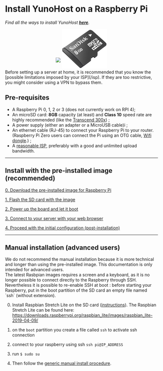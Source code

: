 # Install YunoHost on a Raspberry Pi

*Find all the ways to install YunoHost **[here](/install)**.*

<center>
<img src="/images/raspberrypi.jpg" width=300 style="padding-bottom:20px">
<img src="/images/micro-sd-card.jpg">
</center>

<div class="alert alert-info" markdown="1">
Before setting up a server at home, it is recommended that you know the [possible limitations imposed by your ISP](/isp). If they are too restrictive, you might consider using a VPN to bypass them.
</div>

## Pre-requisites

- A Raspberry Pi 0, 1, 2 or 3 (does not currently work on RPI 4);
- An microSD card: **8GB** capacity (at least) and **Class 10** speed rate are highly recommended (like the [Transcend 300x](http://www.amazon.fr/Transcend-microSDHC-adaptateur-TS32GUSDU1E-Emballage/dp/B00CES44EO)) ;
- A power supply (either an adapter or a MicroUSB cable)i ;
- An ethernet cable (RJ-45) to connect your Raspberry Pi to your router. (Raspberry Pi Zero users can connect the Pi using an OTG cable, [Wifi dongle](https://core-electronics.com.au/tutorials/raspberry-pi-zerow-headless-wifi-setup.html).) ;
- A [reasonable ISP](/isp), preferably with a good and unlimited upload bandwidth.

---

## Install with the pre-installed image (recommended)

<a class="btn btn-lg btn-default" href="/images">0. Download the pre-installed image for Raspberry Pi</a>

<a class="btn btn-lg btn-default" href="/copy_image">1. Flash the SD card with the image</a>

<a class="btn btn-lg btn-default" href="/plug_and_boot">2. Power up the board and let it boot</a>

<a class="btn btn-lg btn-default" href="/ssh">3. Connect to your server with your web browser</a>

<a class="btn btn-lg btn-default" href="/postinstall">4. Proceed with the initial configuration (post-installation)</a>

---

## Manual installation (advanced users)

<div class="alert alert-warning" markdown="1">
We do not recommend the manual installation because it is more technical and longer than using the pre-installed image. This documentation is only intended for advanced users.
</div>

<div class="alert alert-warning" markdown="1">
The latest Rasbpian images requires a screen and a keyboard, as it is no longer possible to connect directly to the Raspberry through SSH. Nevertheless it is possible to re-enable SSH at boot : before starting your Raspberry, put in the boot partition of the SD card an empty file named `ssh` (without extension).
</div>

0. Install Raspbian Stretch Lite on the SD card ([instructions](https://www.raspberrypi.org/downloads/raspbian/)). The Raspbian Stretch Lite can be found here: https://downloads.raspberrypi.org/raspbian_lite/images/raspbian_lite-2019-04-09/

1. on the `boot` partition you create a file called `ssh` to activate ssh connection

2. connect to your raspberry using ssh `ssh pi@IP_ADDRESS`

3. run `$ sudo su`

4. Then follow the <a href="/install_manually">generic manual install procedure</a>.


